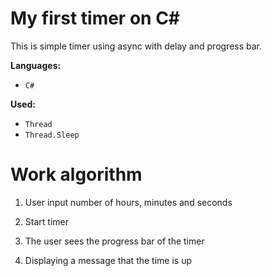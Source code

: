 My first timer on C#
==============
This is simple timer using async with delay and progress bar.

**Languages:** 
- `C#`

**Used:** 
- `Thread`
- `Thread.Sleep`

# Work algorithm

1. User input number of hours, minutes and seconds

2. Start timer

3. The user sees the progress bar of the timer

4. Displaying a message that the time is up
